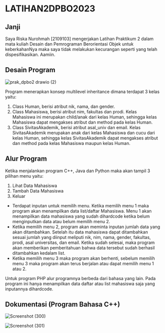 # LATIHAN2DPBO2023
## Janji
Saya Riska Nurohmah [2109103] mengerjakan Latihan Praktikum 2 dalam mata kuliah Desain dan Pemrograman Berorientasi Objek untuk keberkahanNya maka saya tidak melakukan kecurangan seperti yang telah dispesifikasikan. Aamiin.

## Desain Program


![prak_dpbo2 drawio (2)](https://user-images.githubusercontent.com/119839421/220388337-928ca90b-67f7-4448-9708-70922df52188.png)

Program menerapkan konsep multilevel inheritance dimana terdapat 3 kelas yaitu:
1. Class Human, berisi atribut nik, nama, dan gender.
2. Class Mahasiswa, berisi atribut nim, fakultas dan prodi. Kelas Mahasiswa ini merupakan child/anak dari kelas Human, sehingga kelas Mahasiswa dapat mengakses atribut dan method pada kelas Human.
3. Class SivitasAkademik, berisi atribut asal_univ dan email. Kelas SivitasAkademik merupakan anak dari kelas Mahasiswa dan cucu dari kelas Human, sehingga kelas SivitasAkademik dapat mengakses atribut dan method pada kelas Mahasiswa maupun kelas Human.

## Alur Program
Ketika menjalankan program C++, Java dan Python maka akan tampil 3 pilihan menu yaitu:

1. Lihat Data Mahasiswa
2. Tambah Data Mahasiswa
3. Keluar

- Terdapat inputan untuk memilih menu. Ketika memilih menu 1 maka program akan menampilkan data list/daftar Mahasiswa. Menu 1 akan menampilkan data mahasiswa yang sudah dihardcode ketika belum menginputkan data atau belum memilih menu 2.
- Ketika memilih menu 2, program akan meminta inputan jumlah data yang akan ditambahkan. Setelah itu data mahasiswa dapat ditambahkan sesuai jumlah yang diinput meliputi nik, nim, nama, gender, fakultas, prodi, asal universitas, dan email. Ketika sudah selesai, maka program akan memberikan pemberitahuan bahwa data tersebut sudah berhasil ditambahkan kedalam list.
- Ketika memilih menu 3 maka program akan berhenti, sebelum memilih menu 3 maka program akan terus berjalan atau dapat memilih menu 1 atau 2.

Untuk program PHP alur programnya berbeda dari bahasa yang lain. Pada program ini hanya menampilkan data daftar atau list mahasiswa saja yang inputannya dihardcode.

## Dokumentasi (Program Bahasa C++)
![Screenshot (300)](https://user-images.githubusercontent.com/119839421/220386227-7feb0dae-cdee-4bab-b2b9-8f601df3b414.png)

![Screenshot (301)](https://user-images.githubusercontent.com/119839421/220386241-e65a00a5-2a28-440c-9a56-e2f488aad290.png)
